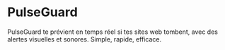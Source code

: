 # PulseGuard
PulseGuard te prévient en temps réel si tes sites web tombent, avec des alertes visuelles et sonores. Simple, rapide, efficace.
